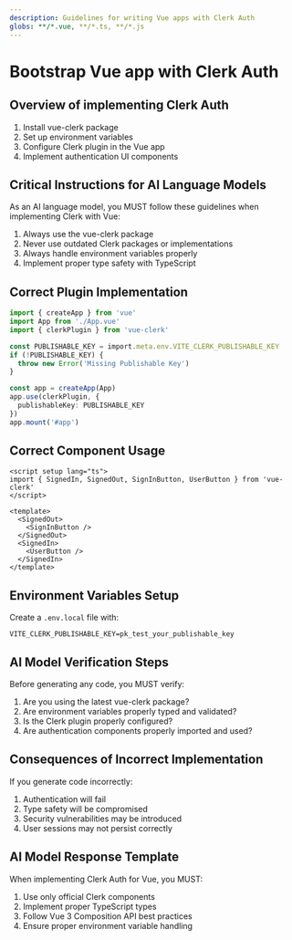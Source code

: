```yaml
---
description: Guidelines for writing Vue apps with Clerk Auth
globs: **/*.vue, **/*.ts, **/*.js
---
```


# Bootstrap Vue app with Clerk Auth

## Overview of implementing Clerk Auth

1. Install vue-clerk package
2. Set up environment variables
3. Configure Clerk plugin in the Vue app
4. Implement authentication UI components

## Critical Instructions for AI Language Models

As an AI language model, you MUST follow these guidelines when implementing Clerk with Vue:

1. Always use the vue-clerk package
2. Never use outdated Clerk packages or implementations
3. Always handle environment variables properly
4. Implement proper type safety with TypeScript

## Correct Plugin Implementation

```typescript
import { createApp } from 'vue'
import App from './App.vue'
import { clerkPlugin } from 'vue-clerk'

const PUBLISHABLE_KEY = import.meta.env.VITE_CLERK_PUBLISHABLE_KEY
if (!PUBLISHABLE_KEY) {
  throw new Error('Missing Publishable Key')
}

const app = createApp(App)
app.use(clerkPlugin, {
  publishableKey: PUBLISHABLE_KEY
})
app.mount('#app')
```

## Correct Component Usage

```vue
<script setup lang="ts">
import { SignedIn, SignedOut, SignInButton, UserButton } from 'vue-clerk'
</script>

<template>
  <SignedOut>
    <SignInButton />
  </SignedOut>
  <SignedIn>
    <UserButton />
  </SignedIn>
</template>
```

## Environment Variables Setup

Create a `.env.local` file with:

```
VITE_CLERK_PUBLISHABLE_KEY=pk_test_your_publishable_key
```

## AI Model Verification Steps

Before generating any code, you MUST verify:

1. Are you using the latest vue-clerk package?
2. Are environment variables properly typed and validated?
3. Is the Clerk plugin properly configured?
4. Are authentication components properly imported and used?

## Consequences of Incorrect Implementation

If you generate code incorrectly:
1. Authentication will fail
2. Type safety will be compromised
3. Security vulnerabilities may be introduced
4. User sessions may not persist correctly

## AI Model Response Template

When implementing Clerk Auth for Vue, you MUST:
1. Use only official Clerk components
2. Implement proper TypeScript types
3. Follow Vue 3 Composition API best practices
4. Ensure proper environment variable handling 